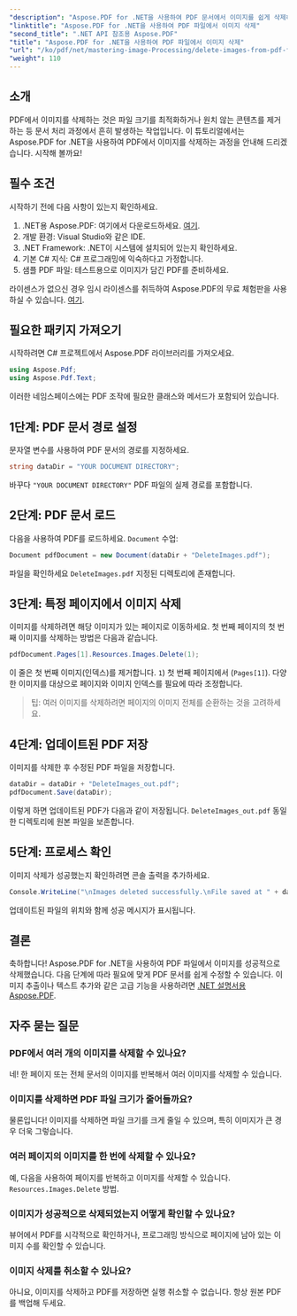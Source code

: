 ```yaml
---
"description": "Aspose.PDF for .NET을 사용하여 PDF 문서에서 이미지를 쉽게 삭제하는 방법을 알아보세요. 이 단계별 튜토리얼은 PDF 파일을 로드하고 이미지를 제거하는 과정을 안내합니다."
"linktitle": "Aspose.PDF for .NET을 사용하여 PDF 파일에서 이미지 삭제"
"second_title": ".NET API 참조용 Aspose.PDF"
"title": "Aspose.PDF for .NET을 사용하여 PDF 파일에서 이미지 삭제"
"url": "/ko/pdf/net/mastering-image-Processing/delete-images-from-pdf-files/"
"weight": 110
---
```


## 소개

PDF에서 이미지를 삭제하는 것은 파일 크기를 최적화하거나 원치 않는 콘텐츠를 제거하는 등 문서 처리 과정에서 흔히 발생하는 작업입니다. 이 튜토리얼에서는 Aspose.PDF for .NET을 사용하여 PDF에서 이미지를 삭제하는 과정을 안내해 드리겠습니다. 시작해 볼까요!

## 필수 조건

시작하기 전에 다음 사항이 있는지 확인하세요.

1. .NET용 Aspose.PDF: 여기에서 다운로드하세요. [여기](https://releases.aspose.com/pdf/net/).
2. 개발 환경: Visual Studio와 같은 IDE.
3. .NET Framework: .NET이 시스템에 설치되어 있는지 확인하세요.
4. 기본 C# 지식: C# 프로그래밍에 익숙하다고 가정합니다.
5. 샘플 PDF 파일: 테스트용으로 이미지가 담긴 PDF를 준비하세요.

라이센스가 없으신 경우 임시 라이센스를 취득하여 Aspose.PDF의 무료 체험판을 사용하실 수 있습니다. [여기](https://purchase.aspose.com/temporary-license/).

## 필요한 패키지 가져오기

시작하려면 C# 프로젝트에서 Aspose.PDF 라이브러리를 가져오세요.

```csharp
using Aspose.Pdf;
using Aspose.Pdf.Text;
```

이러한 네임스페이스에는 PDF 조작에 필요한 클래스와 메서드가 포함되어 있습니다.

## 1단계: PDF 문서 경로 설정

문자열 변수를 사용하여 PDF 문서의 경로를 지정하세요.

```csharp
string dataDir = "YOUR DOCUMENT DIRECTORY";
```

바꾸다 `"YOUR DOCUMENT DIRECTORY"` PDF 파일의 실제 경로를 포함합니다.

## 2단계: PDF 문서 로드

다음을 사용하여 PDF를 로드하세요. `Document` 수업:

```csharp
Document pdfDocument = new Document(dataDir + "DeleteImages.pdf");
```

파일을 확인하세요 `DeleteImages.pdf` 지정된 디렉토리에 존재합니다.

## 3단계: 특정 페이지에서 이미지 삭제

이미지를 삭제하려면 해당 이미지가 있는 페이지로 이동하세요. 첫 번째 페이지의 첫 번째 이미지를 삭제하는 방법은 다음과 같습니다.

```csharp
pdfDocument.Pages[1].Resources.Images.Delete(1);
```

이 줄은 첫 번째 이미지(인덱스)를 제거합니다. `1`) 첫 번째 페이지에서 (`Pages[1]`). 다양한 이미지를 대상으로 페이지와 이미지 인덱스를 필요에 따라 조정합니다.

> 팁: 여러 이미지를 삭제하려면 페이지의 이미지 전체를 순환하는 것을 고려하세요.

## 4단계: 업데이트된 PDF 저장

이미지를 삭제한 후 수정된 PDF 파일을 저장합니다.

```csharp
dataDir = dataDir + "DeleteImages_out.pdf";
pdfDocument.Save(dataDir);
```

이렇게 하면 업데이트된 PDF가 다음과 같이 저장됩니다. `DeleteImages_out.pdf` 동일한 디렉토리에 원본 파일을 보존합니다.

## 5단계: 프로세스 확인

이미지 삭제가 성공했는지 확인하려면 콘솔 출력을 추가하세요.

```csharp
Console.WriteLine("\nImages deleted successfully.\nFile saved at " + dataDir);
```

업데이트된 파일의 위치와 함께 성공 메시지가 표시됩니다.

## 결론

축하합니다! Aspose.PDF for .NET을 사용하여 PDF 파일에서 이미지를 성공적으로 삭제했습니다. 다음 단계에 따라 필요에 맞게 PDF 문서를 쉽게 수정할 수 있습니다. 이미지 추출이나 텍스트 추가와 같은 고급 기능을 사용하려면 [.NET 설명서용 Aspose.PDF](https://reference.aspose.com/pdf/net/).

## 자주 묻는 질문

### PDF에서 여러 개의 이미지를 삭제할 수 있나요?
네! 한 페이지 또는 전체 문서의 이미지를 반복해서 여러 이미지를 삭제할 수 있습니다.

### 이미지를 삭제하면 PDF 파일 크기가 줄어들까요?
물론입니다! 이미지를 삭제하면 파일 크기를 크게 줄일 수 있으며, 특히 이미지가 큰 경우 더욱 그렇습니다.

### 여러 페이지의 이미지를 한 번에 삭제할 수 있나요?
예, 다음을 사용하여 페이지를 반복하고 이미지를 삭제할 수 있습니다. `Resources.Images.Delete` 방법.

### 이미지가 성공적으로 삭제되었는지 어떻게 확인할 수 있나요?
뷰어에서 PDF를 시각적으로 확인하거나, 프로그래밍 방식으로 페이지에 남아 있는 이미지 수를 확인할 수 있습니다.

### 이미지 삭제를 취소할 수 있나요?
아니요, 이미지를 삭제하고 PDF를 저장하면 실행 취소할 수 없습니다. 항상 원본 PDF를 백업해 두세요.